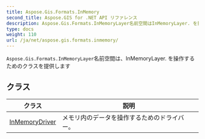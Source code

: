 ```yaml
---
title: Aspose.Gis.Formats.InMemory
second_title: Aspose.GIS for .NET API リファレンス
description: Aspose.Gis.Formats.InMemoryLayer名前空間はInMemoryLayer. を操作するためのクラスを提供します
type: docs
weight: 110
url: /ja/net/aspose.gis.formats.inmemory/
---
```

`Aspose.Gis.Formats.InMemoryLayer`名前空間は、InMemoryLayer. を操作するためのクラスを提供します

## クラス

| クラス | 説明 |
| --- | --- |
| [InMemoryDriver](./inmemorydriver/) | メモリ内のデータを操作するためのドライバー。 |



